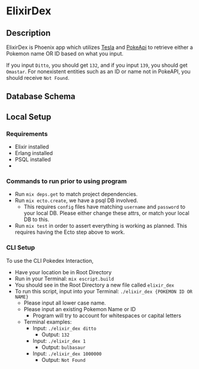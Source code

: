 # ElixirDex

## Description

ElixirDex is Phoenix app which utilizes [Tesla](https://github.com/teamon/tesla) and [PokeApi](https://pokeapi.co/) to retrieve either a Pokemon name OR ID based on what you input.

If you input `Ditto`, you should get `132`, and if you input `139`, you should get `Omastar`. For nonexistent entities such as an ID or name not in PokeAPI, you should receive `Not Found`.

## Database Schema

## Local Setup

### Requirements
- Elixir installed
- Erlang installed
- PSQL installed
- 

### Commands to run prior to using program
- Run `mix deps.get` to match project dependencies.
- Run `mix ecto.create`, we have a psql DB involved.
  - This requires `config` files have matching `username` and `password` to your local DB. Please either change these attrs, or match your local DB to this.
- Run `mix test` in order to assert everything is working as planned. This requires having the Ecto step above to work.

### CLI Setup

To use the CLI Pokedex Interaction,
- Have your location be in Root Directory
- Run in your Terminal: `mix escript.build`
- You should see in the Root Directory a new file called `elixir_dex`
- To run this script, input into your Terminal: `./elixir_dex {POKEMON ID OR NAME}`
  - Please input all lower case name.
  - Please input an existing Pokemon Name or ID
    - Program will try to account for whitespaces or capital letters
  - Terminal examples:
    - Input: `./elixir_dex ditto`
      - Output: `132`
    - Input: `./elixir_dex 1`
      - Output: `bulbasaur`
    - Input: `./elixir_dex 1000000`
      - Output: `Not Found`
